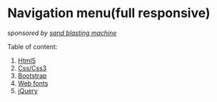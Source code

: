 # Navigation menu(full responsive)
_sponsored by [sand blasting machine](https://www.airoshotblast.net/)_

Table of content:
1. [Html5](https://github.com/a2zproviders/)
2. [Css/Css3](#)
3. [Bootstrap](#)
4. [Web fonts](#)
5. [jQuery](#)
